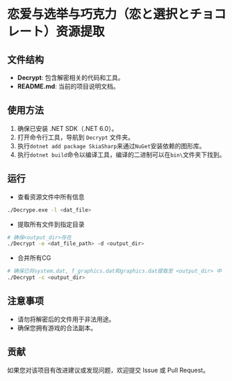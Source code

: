 # 恋爱与选举与巧克力（恋と選択とチョコレート）资源提取

## 文件结构

- **Decrypt**: 包含解密相关的代码和工具。
- **README.md**: 当前的项目说明文档。

## 使用方法

1. 确保已安装 .NET SDK（.NET 6.0）。
2. 打开命令行工具，导航到 `Decrypt` 文件夹。
3. 执行`dotnet add package SkiaSharp`来通过`NuGet`安装依赖的图形库。
4. 执行`dotnet build`命令以编译工具，编译的二进制可以在`bin\`文件夹下找到。

## 运行

- 查看资源文件中所有信息

```bash
./Decrype.exe -l <dat_file>
```

- 提取所有文件到指定目录

```bash
# 确保<output_dir>存在
./Decrypt -e <dat_file_path> -d <output_dir>
```

- 合并所有CG

```bash
# 确保已将system.dat, f_graphics.dat和graphics.dat提取至 <output_dir> 中
./Decrypt -c <output_dir>
```

## 注意事项

- 请勿将解密后的文件用于非法用途。
- 确保您拥有游戏的合法副本。

## 贡献

如果您对该项目有改进建议或发现问题，欢迎提交 Issue 或 Pull Request。
